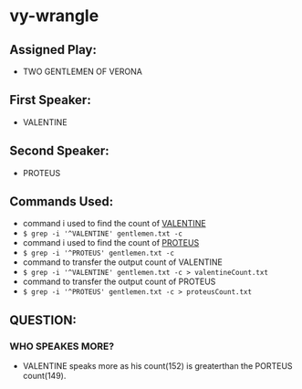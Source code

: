 # vy-wrangle

## Assigned Play: 
- TWO GENTLEMEN OF VERONA

## First Speaker: 
- VALENTINE

## Second Speaker:
- PROTEUS

## Commands Used:
- command i used to find the count of [VALENTINE](https://github.com/vineetha1996/vy-wrangle/blob/main/valentineCount.txt) 
- ``` $ grep -i '^VALENTINE' gentlemen.txt -c ```
- command i used to find the count of [PROTEUS](https://github.com/vineetha1996/vy-wrangle/blob/main/proteusCount.txt)
- ``` $ grep -i '^PROTEUS' gentlemen.txt -c ```
- command to transfer the output count of VALENTINE 
- ``` $ grep -i '^VALENTINE' gentlemen.txt -c > valentineCount.txt ```  
- command to transfer the output count of PROTEUS
- ``` $ grep -i '^PROTEUS' gentlemen.txt -c > proteusCount.txt ``` 

## QUESTION:
### WHO SPEAKES MORE?
- VALENTINE speaks more as his count(152) is greaterthan the PORTEUS count(149).

